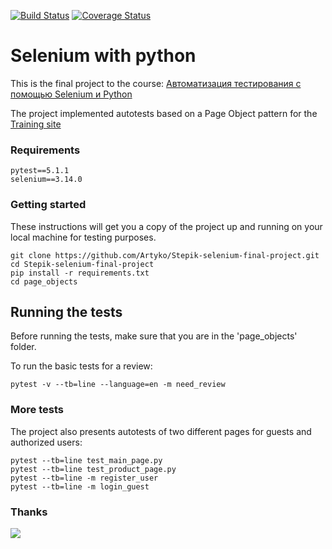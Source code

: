 [![Build Status](https://travis-ci.org/Artyko/Stepik-selenium-final-project.svg?branch=master)](https://travis-ci.org/Artyko/Stepik-selenium-final-project)
[![Coverage Status](https://coveralls.io/repos/github/Artyko/Stepik-selenium-final-project/badge.svg?branch=master)](https://coveralls.io/github/Artyko/Stepik-selenium-final-project?branch=master)

# Selenium with python
This is the final project to the course: [Автоматизация тестирования с помощью Selenium и Python](https://stepik.org/course/575)

The project implemented autotests based on a Page Object pattern for the [Training site](http://selenium1py.pythonanywhere.com/) 


### Requirements
```
pytest==5.1.1
selenium==3.14.0
```
### Getting started
These instructions will get you a copy of the project up and running on your local machine for testing purposes.
```
git clone https://github.com/Artyko/Stepik-selenium-final-project.git
cd Stepik-selenium-final-project
pip install -r requirements.txt 
cd page_objects
```
## Running the tests
Before running the tests, make sure that you are in the 'page_objects' folder.

To run the basic tests for a review:
```
pytest -v --tb=line --language=en -m need_review
```

### More tests

The project also presents autotests of two different pages for guests and authorized users:

```
pytest --tb=line test_main_page.py
pytest --tb=line test_product_page.py
pytest --tb=line -m register_user
pytest --tb=line -m login_guest
```

### Thanks

<img src="https://media.giphy.com/media/heIX5HfWgEYlW/giphy.gif">

